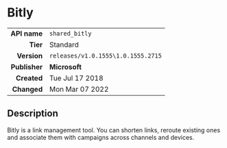 # Bitly
| | |
|-:|-|
|**API name**|`shared_bitly`|
|**Tier**|Standard|
|**Version**|`releases/v1.0.1555\1.0.1555.2715`|
|**Publisher**|**Microsoft**|
|**Created**|Tue Jul 17 2018|
|**Changed**|Mon Mar 07 2022|

## Description
Bitly is a link management tool. You can shorten links, reroute existing ones and associate them with campaigns across channels and devices.
